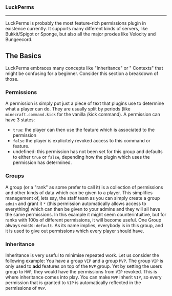 ### LuckPerms
---
LuckPerms is probably the most feature-rich permissions plugin in existence currently. It supports many different kinds of servers, like Bukkit/Spigot or Sponge, but also all the major proxies like Velocity and Bungeecord.

## The Basics 
LuckPerms embraces many concepts like "Inheritance" or " Contexts" that might be confusing for a beginner. Consider this section a breakdown of those.
### Permissions
A permission is simply put just a piece of text that plugins use to determine what a player can do. They are usually split by periods (like `minecraft.command.kick` for the vanilla /kick command). A permission can have 3 states: 
* `true`: the player can then use the feature which is associated to the permission
* `false` the player is explicitely revoked access to this command or feature.
* undefined: this permission has not been set for this group and defaults to either `true` or `false`, depending how the plugin which uses the permission has determined.
### Groups
A group (or a "rank" as some prefer to call it) is a collection of permissions and other kinds of data which can be given to a player. This simplifies management of, lets say, the staff team as you can simply create a group `admin` and grant it `*` (this permission automatically allows access to everything) which can then be given to your admins and they will all have the same permissions. In this example it might seem counterintuitive, but for ranks with 100s of different permissions, it will become useful. 
One Group always exists: `default`. As its name implies, everybody is in this group, and it is used to give out permissions which every player should have.  
### Inheritance
Inheritance is very useful to minimise repeated work. Let us consider the following example:
You have a group `VIP` and a group `MVP`. The group `VIP` is only used to **add** features on top of the `MVP` group. Yet by setting the users group to `MVP`, they would have the permissions from `VIP` revoked. This is where inheritance comes into play. You can make `MVP` inherit `VIP`, so every permission that is granted to `VIP` is automatically reflected in the permissions of `MVP`.